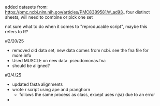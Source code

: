 added datasets from: https://pmc.ncbi.nlm.nih.gov/articles/PMC8389581/#_ad93_
four distinct sheets, will need to combine or pick one set

not sure what to do when it comes to "reproducable script", maybe this refers to R?

#2/20/25
- removed old data set, new data comes from ncbi. see the fna file for more info
- Used MUSCLE on new data: pseudomonas.fna
- should be aligned?

#3/4/25
- updated fasta alignments
- wrote r script using ape and pranghorn
	- follows the same process as class, except uses njs() due to an error
- 